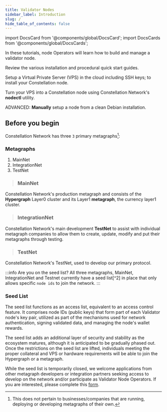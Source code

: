 ```yaml
---
title: Validator Nodes
sidebar_label: Introduction
slug: /
hide_table_of_contents: false
---
```


import DocsCard from '@components/global/DocsCard';
import DocsCards from '@components/global/DocsCards';

<head>
  <title>Run a Validator Node</title>
  <meta
    name="description"
    content="Welcome to Constellation Network Validator Node Documentation Site."
  />
</head>

In these tutorials, node Operators will learn how to build and manage a validator node.

<DocsCards>
  <DocsCard header="Quick Start Guides" href="/validate/quick" img="/img/home/apps.jpg">
    <p>Review the various installation and procedural quick start guides.</p>
  </DocsCard>

  <DocsCard header="Build a VPS" href="/validate/validator/getting-started" img="/img/home/apps.jpg">
    <p>Setup a Virtual Private Server (VPS) in the cloud including SSH keys; to install your Constellation node.</p>
  </DocsCard>

  <DocsCard header="NODECTL User Guide" href="/validate/automated/getting-started/nodectl-getting-started" img="/img/home/apps.jpg">
    <p>Turn your VPS into a Constellation node using Constellation Network's <b>nodectl</b> utility.</p>
  </DocsCard>

  <DocsCard header="Manual Installation" href="/validate/manual/manual-install-getting-started" img="/img/home/apps.jpg">
    <p>ADVANCED: <b>Manually</b> setup a node from a clean Debian installation.</p>
  </DocsCard>
</DocsCards>

## Before you begin

Constellation Network has three `3` primary metagraphs[^1]:

### Metagraphs

1. MainNet
1. IntegrationNet
1. TestNet

> ### MainNet

Constellation Network's production metagraph and consists of the **Hypergraph** Layer0 cluster and its Layer1 **metagraph**, the currency layer1 cluster.  

> ### IntegrationNet

Constellation Network's main development **TestNet** to assist with individual metagraph companies to allow them to create, update, modify and put their metagraphs through testing.

> ### TestNet

Constellation Network's TestNet, used to develop our primary protocol.

:::info Are you on the seed list?
All three metagraphs, MainNet, IntegrationNet and Testnet currently have a seed list[^2] in place that only allows specific `node ids` to join the network. 
:::

### Seed List

The seed list functions as an access list, equivalent to an access control feature. It comprises node IDs (public keys) that form part of each Validator node's key pair, utilized as part of the mechanisms used for network authentication, signing validated data, and managing the node's wallet rewards.

The seed list adds an additional layer of security and stability as the ecosystem matures, although it is anticipated to be gradually phased out. Once the restrictions on the seed list are lifted, individuals meeting the proper collateral and VPS or hardware requirements will be able to join the Hypergraph or a metagraph.

While the seed list is temporarily closed, we welcome applications from other metagraph developers or integration partners seeking access to develop on the network and/or participate as Validator Node Operators. If you are interested, please complete this [form](https://airtable.com/shroR5bXszQXdh6dn).

[^1]: This does not pertain to businesses/companies that are running, deploying or developing metagraphs of their own.